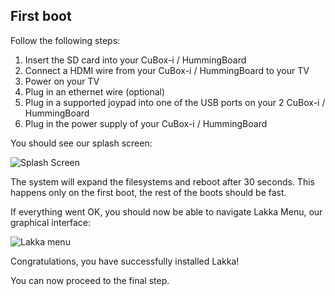 ## First boot

Follow the following steps:

1.  Insert the SD card into your CuBox-i / HummingBoard
2.  Connect a HDMI wire from your CuBox-i / HummingBoard to your TV
3.  Power on your TV
4.  Plug in an ethernet wire (optional)
5.  Plug in a supported joypad into one of the USB ports on your 2 CuBox-i / HummingBoard
6.  Plug in the power supply of your CuBox-i / HummingBoard

You should see our splash screen:

![Splash Screen](/images/splash.png)

The system will expand the filesystems and reboot after 30 seconds. This happens only on the first boot, the rest of the boots should be fast.

If everything went OK, you should now be able to navigate Lakka Menu, our graphical interface:

![Lakka menu](/images/lakkamenu.png)

Congratulations, you have successfully installed Lakka!

You can now proceed to the final step.
